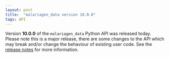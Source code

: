 ```yaml
---
layout: post
title:  "malariagen_data version 10.0.0"
tags: API
---
```


Version <strong>10.0.0</strong> of the `malariagen_data` Python API
was released today. Please note this is a major release, there are
some changes to the API which may break and/or change the behaviour of
existing user code. See the [release
notes](https://github.com/malariagen/malariagen-data-python/releases/tag/v10.0.0)
for more information.
